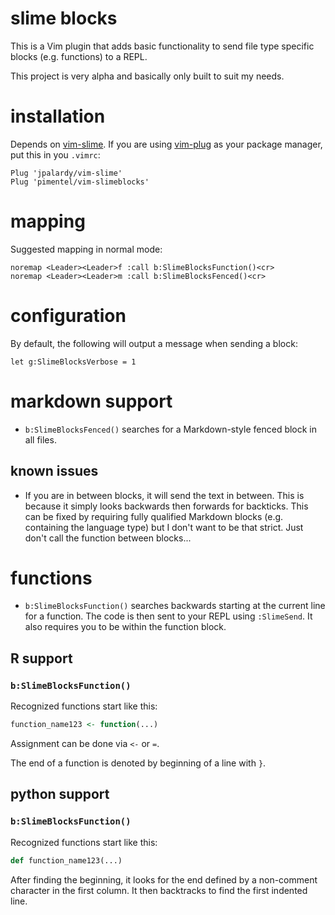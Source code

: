 # slime blocks

This is a Vim plugin that adds basic functionality to send file type specific blocks (e.g. functions)
to a REPL.

This project is very alpha and basically only built to suit my needs.

# installation

Depends on [vim-slime](https://github.com/jpalardy/vim-slime).
If you are using [vim-plug](https://github.com/junegunn/vim-plug) as your package manager, put this in you `.vimrc`:

```
Plug 'jpalardy/vim-slime'
Plug 'pimentel/vim-slimeblocks'
```

# mapping

Suggested mapping in normal mode:

```vim
noremap <Leader><Leader>f :call b:SlimeBlocksFunction()<cr>
noremap <Leader><Leader>m :call b:SlimeBlocksFenced()<cr>
```

# configuration

By default, the following will output a message when sending a block:

```
let g:SlimeBlocksVerbose = 1
```

# markdown support

- `b:SlimeBlocksFenced()` searches for a Markdown-style fenced block in all files.

## known issues

- If you are in between blocks, it will send the text in between. This is because it simply looks backwards then forwards for backticks. This can be fixed by requiring fully qualified Markdown blocks (e.g. containing the language type) but I don't want to be that strict. Just don't call the function between blocks...

# functions

- `b:SlimeBlocksFunction()` searches backwards starting at the current line for a function. The code is then sent to your REPL using `:SlimeSend`. It also requires you to be within the function block.

## R support

### `b:SlimeBlocksFunction()`

Recognized functions start like this:

```r
function_name123 <- function(...)
```

Assignment can be done via `<-` or `=`.

The end of a function is denoted by beginning of a line with `}`.

## python support

### `b:SlimeBlocksFunction()`

Recognized functions start like this:

```python
def function_name123(...)
```

After finding the beginning, it looks for the end defined by a non-comment character in the first column.
It then backtracks to find the first indented line.

